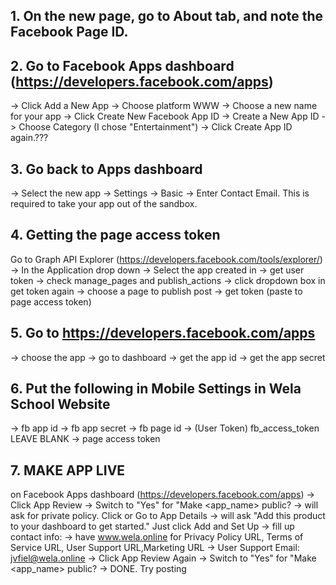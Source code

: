 ## 1. On the new page, go to About tab, and note the Facebook Page ID.
## 2. Go to Facebook Apps dashboard (https://developers.facebook.com/apps)
-> Click Add a New App 
-> Choose platform WWW 
-> Choose a new name for your app 
-> Click Create New Facebook App ID 
-> Create a New App ID 
-> Choose Category (I chose "Entertainment") 
-> Click Create App ID again.???
## 3. Go back to Apps dashboard
-> Select the new app 
-> Settings 
-> Basic 
-> Enter Contact Email. This is required to take your app out of the sandbox.
## 4. Getting the  page access token
Go to Graph API Explorer (https://developers.facebook.com/tools/explorer/) 
-> In the Application drop down 
-> Select the app created in 
-> get user token
-> check manage_pages and publish_actions
-> click dropdown box in get token again
-> choose a page to publish post
-> get token (paste to page access token)
## 5. Go to https://developers.facebook.com/apps
-> choose the app
-> go to dashboard
-> get the app id
-> get the app secret
## 6. Put the following in Mobile Settings in Wela School Website
-> fb app id
-> fb app secret
-> fb page id
-> (User Token) fb_access_token LEAVE BLANK
-> page access token
## 7. MAKE APP LIVE
on Facebook Apps dashboard (https://developers.facebook.com/apps) 
-> Click App Review
-> Switch to "Yes" for "Make <app_name> public? 
-> will ask for private policy. Click or Go to App Details
-> will ask "Add this product to your dashboard to get started." Just click Add and Set Up
-> fill up contact info:
-> have www.wela.online for Privacy Policy URL, Terms of Service URL, User Support URL,Marketing URL
-> User Support Email: jvfiel@wela.online
-> Click App Review Again
-> Switch to "Yes" for "Make <app_name> public? 
-> DONE. Try posting